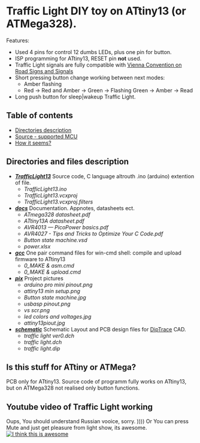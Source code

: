 # Traffic Light DIY toy on ATtiny13 (or ATMega328).
Features:
- Used 4 pins for control 12 dumbs LEDs, plus one pin for button.
- ISP programming for ATtiny13, RESET pin **not** used.
- Traffic Light signals are fully compatible with [Vienna Convention on Road Signs and Signals](https://en.wikipedia.org/wiki/Vienna_Convention_on_Road_Signs_and_Signals#Traffic_lights)
- Short pressing button change working between next modes:
  - Amber flashing
  - Red -> Red and Amber -> Green -> Flashing Green -> Amber -> Read
- Long push button for sleep|wakeup Traffic Light.

## Table of contents
* [Directories description](#directories-and-files-description)
* [Source - supported MCU](#is-this-stuff-for-attiny-or-atmega)
* [How it seems?](#youtube-video-of-traffic-light-working)

## Directories and files description
 + [***TrafficLight13***](https://github.com/lugovskovp/TrafficLight13/tree/master/TrafficLight13)  Source code, C language altrouth .ino (arduino) extention of file.
 	+ *TrafficLight13.ino*
	+ *TrafficLight13.vcxproj*
	+ *TrafficLight13.vcxproj.filters*
 + [***docs***](https://github.com/lugovskovp/TrafficLight13/tree/master/docs)  Documentation. Appnotes, datasheets ect.
 	+ *ATmega328 datasheet.pdf*
	+ *ATtiny13A datasheet.pdf*
	+ *AVR4013 — PicoPower basics.pdf*
	+ *AVR4027 - Tips and Tricks to Optimize Your C Code.pdf*
	+ *Button state machine.vsd*
	+ *power.xlsx*
 + [***gcc***](https://github.com/lugovskovp/TrafficLight13/tree/master/gcc)  One pair command files for win-cmd shell: compile and upload firmware to ATtiny13
 	+ *0_MAKE & asm.cmd*
	+ *0_MAKE & upload.cmd*
 + [***pix***](https://github.com/lugovskovp/TrafficLight13/tree/master/pix) Project pictures
 	+ *arduino pro mini pinout.png*
	+ *attiny13 min setup.png*
	+ *Button state machine.jpg*
	+ *usbasp pinout.png*
	+ *vs scr.png*
	+ *led colors and voltages.jpg*
	+ *attiny13piout.jpg*
 + [***schematic***](https://github.com/lugovskovp/TrafficLight13/tree/master/schematic) Schematic Layout and PCB design files for [DipTrace](https://diptrace.com/) CAD.
	+ *traffic light ver0.dch*
	+ *traffic light.dch*
	+ *traffic light.dip*
	
 ## Is this stuff for ATtiny or ATMega?
 PCB only for ATtiny13.
 Source code of programm fully works on ATtiny13, but on ATMega328 not realised only button functions. 
 
 ## Youtube video of Traffic Light working
 Oups, You should understand Russian vooice, sorry. )))) Or You can press Mute and just get pleasure from light show, its awesome.
[![I think this is awesome](https://img.youtube.com/vi/23ju4JVKMeA/0.jpg)](https://www.youtube.com/watch?v=23ju4JVKMeA)

